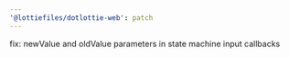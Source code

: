 ```yaml
---
'@lottiefiles/dotlottie-web': patch
---
```


fix: newValue and oldValue parameters in state machine input callbacks
